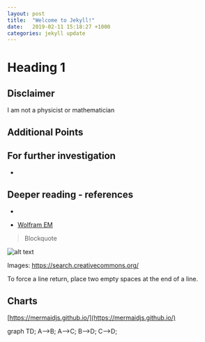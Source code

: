```yaml
---
layout: post
title:  "Welcome to Jekyll!"
date:   2019-02-11 15:18:27 +1000
categories: jekyll update
---
```


# Heading 1


## Disclaimer

I am not a physicist or mathematician

## Additional Points

## For further investigation

*


## Deeper reading - references
*

* [Wolfram EM](https://www.wolframalpha.com/input/?i=e%3Dmc2)
[]()

> Blockquote

![alt text](http://path/to/img.jpg "Title")

Images: https://search.creativecommons.org/

To force a line return, place two empty spaces at the end of a line.

## Charts

[https://mermaidjs.github.io/](https://mermaidjs.github.io/)

<div class="mermaid">
graph TD;
    A-->B;
    A-->C;
    B-->D;
    C-->D;
</div>